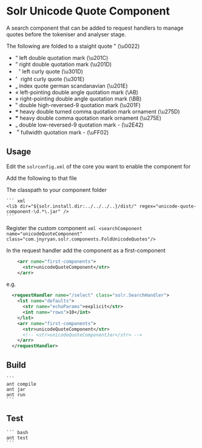 # Solr Unicode Quote Component

A search component that can be added to request handlers to manage quotes before the tokeniser and analyser stage.

The following are folded to a staight quote " (\u0022)
   *  “ left double quotation mark (\u201C)
   *  ” right double quotation mark (\u201D)
   * 〝 left curly quote (\u301D)
   *  〞right curly quote (\u301E)
   *  „ index quote german scandanavian (\u201E)
   *  « left-pointing double angle quotation mark (\AB)
   *  » right-pointing double angle quotation mark (\BB)
   *  ‟ double high-reversed-9 quotation mark (\u201F)
   *  ❝ heavy double turned comma quotation mark ornament (\u275D)
   *  ❞ heavy double comma quotation mark ornament (\u275E)
   *  ⹂ double low-reversed-9 quotation mark - (\u2E42)
   *  ＂fullwidth quotation mark - (\uFF02)
   
## Usage

Edit the `solrconfig.xml` of the core you want to enable the component for

Add the following to that file

The classpath to your component folder

	``` xml
	<lib dir="${solr.install.dir:../../../..}/dist/" regex="unicode-quote-component-\d.*\.jar" />
	```

Register the custom component
	``` xml
	<searchComponent name="unicodeQuoteComponent" class="com.jnyryan.solr.components.FoldUnicodeQuotes"/>
	```

In the request handler add the component as a first-component
``` xml
    <arr name="first-components">
      <str>unicodeQuoteComponent</str>
    </arr>
```

e.g.

``` xml
  <requestHandler name="/select" class="solr.SearchHandler">
    <lst name="defaults">
      <str name="echoParams">explicit</str>
      <int name="rows">10</int>
    </lst>
    <arr name="first-components">
      <str>unicodeQuoteComponent</str>
      <!-- <str>unicodeQuoteComponentJar</str> -->
    </arr>
  </requestHandler>
```

## Build

	```
	ant compile
	ant jar
	ant run
	```

## Test


	``` bash
	ant test
	```